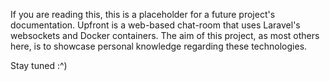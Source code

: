 

If you are reading this, this is a placeholder for a future project's documentation. Upfront is a web-based chat-room that uses Laravel's websockets and Docker containers. The aim of this project, as most others here,
is to showcase personal knowledge regarding these technologies.

Stay tuned :^)

